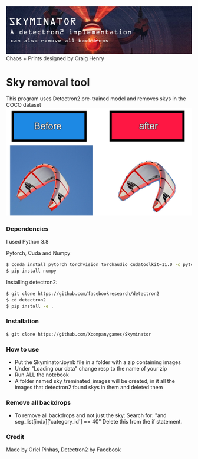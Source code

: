 ![logo.png](logo.png)
Chaos + Prints designed by Craig Henry

# Sky removal tool
This program uses Detectron2 pre-trained model and removes skys in the COCO dataset
![before_after.jpg](before_after.jpg)

### Dependencies 
I used Python 3.8

Pytorch, Cuda and Numpy
```sh
$ conda install pytorch torchvision torchaudio cudatoolkit=11.0 -c pytorch
$ pip install numpy
```
Installing detectron2:
```sh
$ git clone https://github.com/facebookresearch/detectron2
$ cd detectron2
$ pip install -e .
```


### Installation

```sh
$ git clone https://github.com/Xcompanygames/Skyminator
```

### How to use
* Put the Skyminator.ipynb file in a folder with a zip containing images 
* Under "Loading our data" change resp to the name of your zip 
* Run ALL the notebook
* A folder named sky_treminated_images will be created, in it all the images that detectron2 found skys in them and deleted them

### Remove all backdrops
* To remove all backdrops and not just the sky:
Search for: "and seg_list[indx]['category_id'] == 40" 
Delete this from the if statement.


### Credit
Made by Oriel Pinhas, Detectron2 by Facebook

